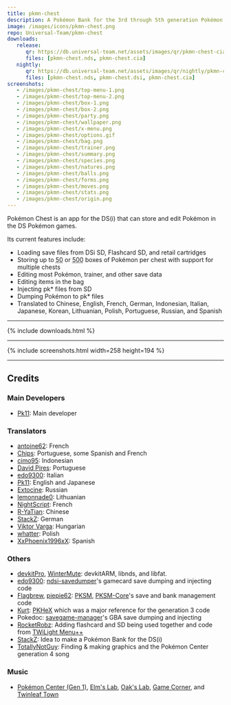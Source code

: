 ```yaml
---
title: pkmn-chest
description: A Pokémon Bank for the 3rd through 5th generation Pokémon games for the Nintendo DS(i)
image: /images/icons/pkmn-chest.png
repo: Universal-Team/pkmn-chest
downloads:
   release:
      qr: https://db.universal-team.net/assets/images/qr/pkmn-chest-cia.png
      files: [pkmn-chest.nds, pkmn-chest.cia]
   nightly:
      qr: https://db.universal-team.net/assets/images/qr/nightly/pkmn-chest-cia.png
      files: [pkmn-chest.nds, pkmn-chest.dsi, pkmn-chest.cia]
screenshots:
   - /images/pkmn-chest/top-menu-1.png
   - /images/pkmn-chest/top-menu-2.png
   - /images/pkmn-chest/box-1.png
   - /images/pkmn-chest/box-2.png
   - /images/pkmn-chest/party.png
   - /images/pkmn-chest/wallpaper.png
   - /images/pkmn-chest/x-menu.png
   - /images/pkmn-chest/options.gif
   - /images/pkmn-chest/bag.png
   - /images/pkmn-chest/trainer.png
   - /images/pkmn-chest/summary.png
   - /images/pkmn-chest/species.png
   - /images/pkmn-chest/natures.png
   - /images/pkmn-chest/balls.png
   - /images/pkmn-chest/forms.png
   - /images/pkmn-chest/moves.png
   - /images/pkmn-chest/stats.png
   - /images/pkmn-chest/origin.png
---
```


Pokémon Chest is an app for the DS(i) that can store and edit Pokémon in the DS Pokémon games.

Its current features include:
- Loading save files from DSi SD, Flashcard SD, and retail cartridges
- Storing up to <abbr title="(Flashcards)">50</abbr> or <abbr title="(DSi/3DS)">500</abbr> boxes of Pokémon per chest with support for multiple chests
- Editing most Pokémon, trainer, and other save data
- Editing items in the bag
- Injecting pk\* files from SD
- Dumping Pokémon to pk\* files
- Translated to Chinese, English, French, German, Indonesian, Italian, Japanese, Korean, Lithuanian, Polish, Portuguese, Russian, and Spanish

----

{% include downloads.html %}

----

{% include screenshots.html width=258 height=194 %}

----

## Credits
### Main Developers
- [Pk11](https://github.com/Epicpkmn11): Main developer

### Translators
- [antoine62](https://github.com/antoine62): French
- [Chips](https://github.com/Ch1p5): Portuguese, some Spanish and French
- [cimo95](https://github.com/cimo95): Indonesian
- [David Pires](https://github.com/DavidPires): Portuguese
- [edo9300](https://github.com/edo9300): Italian
- [Pk11](https://github.com/Epicpkmn11): English and Japanese
- [Extocine](https://twitter.com/@ExtocineN): Russian
- [lemonnade0](https://steamcommunity.com/profiles/76561198276444028): Lithuanian
- [NightScript](https://github.com/NightScript370/): French
- [R-YaTian](https://github.com/R-YaTian): Chinese
- [StackZ](https://github.com/SuperSaiyajinStackZ): German
- [Viktor Varga](https://github.com/vargaviktor): Hungarian
- [whatter](https://github.com/whatter): Polish
- [XxPhoenix1996xX](https://github.com/XxPhoenix1996xX): Spanish

### Others
- [devkitPro](https://github.com/devkitPro), [WinterMute](https://github.com/WinterMute): devkitARM, libnds, and libfat.
- [edo9300](https://github.com/edo9300): [ndsi-savedumper](https://github.com/edo9300/ndsi-savedumper)'s gamecard save dumping and injecting code
- [Flagbrew](https://github.com/FlagBrew), [piepie62](https://github.com/piepie62): [PKSM](https://github.com/FlagBrew/PKSM), [PKSM-Core](https://github.com/FlagBrew/PKSM-Core)'s save and bank management code
- [Kurt](https://github.com/kwsch): [PKHeX](https://github.com/kwsch/PKHeX) which was a major reference for the generation 3 code
- Pokedoc: [savegame-manager](https://code.google.com/archive/p/savegame-manager)'s GBA save dumping and injecting
- [RocketRobz](https://github.com/RocketRobz): Adding flashcard and SD being used together and code from [TWiLight Menu++](https://github.com/DS-Homebrew/TWiLightMenu)
- [StackZ](https://github.com/SuperSaiyajinStackZ): Idea to make a Pokémon Bank for the DS(i)
- [TotallyNotGuy](https://github.com/TotallyNotGuy): Finding & making graphics and the Pokémon Center generation 4 song

### Music
- [Pokémon Center (Gen 1)](https://modarchive.org/module.php?181718), [Elm's Lab](https://modarchive.org/module.php?181711), [Oak's Lab](https://modarchive.org/module.php?181717), [Game Corner](https://modarchive.org/module.php?181756), and [Twinleaf Town](https://modarchive.org/module.php?178770)
